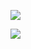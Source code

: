 ![](https://cdn.discordapp.com/attachments/997291314389467146/1266015034987905106/image.png?ex=66a39be1&is=66a24a61&hm=e782c1b10e363cfc360571c96e21a307dded100a5a513d8d541888b50332b271&)

![](https://cdn.discordapp.com/attachments/997291314389467146/1266015035331973180/image.png?ex=66a39be1&is=66a24a61&hm=57525cec5c509bae6a8a807d57be41aaeaba994bb54869c492ccb5b5ca743290&)

